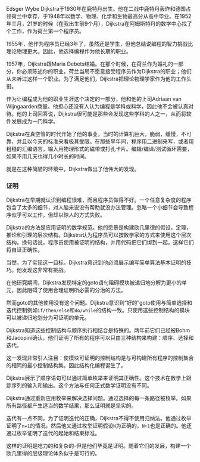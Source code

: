 Edsger Wybe Dijkstra于1930年在鹿特丹出生。他在二战中鹿特丹轰炸和德国占领荷兰中幸存，于1948年以数学、物理、化学和生物最高分从高中毕业。在1952年三月，21岁的时候（在我出生前9个月），Dijkstra在阿姆斯特丹的数学中心找了个工作，作为荷兰第一个程序员。

1955年，他作为程序员已经3年了，虽然还是学生，但他总结说编程的智力挑战比理论物理更大。因此，他选择编程作为他长期的职业。

1957年，Dijkstra跟Maria Debets结婚。在那个时候，在荷兰作为婚礼的一部分，你必须陈述你的职业。荷兰当局不愿意接受程序员作为Dijkstra的职业；他们从未听过这样一个职业。为了满足他们，Dijkstra把理论物理学家作为他的工作头衔。

作为让编程成为他的职业生涯这个决定的一部分，他和他的上司Adriaan van Wijngaarden商量。他担心还没有人认为编程是学科或科学，因此他不会被认真对待。他的上司回答说，Dijkstra很可能是那些会发现这些学科的人之一，从而将软件发展成为一门科学。

Dijkstra在真空管的时代开始了他的事业，当时的计算机巨大，脆弱，缓慢，不可靠，并且以今天的标准来看极其受限。在那些早年间，程序用二进制来写，或者用粗糙的汇编语言。输入用物理形式的磁带或打孔卡片。编辑/编译/测试循环需要，如果不用几天也得几小时长的时间。

就是在这种简陋的环境中，Dijkstra做出了他伟大的发现。

### 证明
Dijkstra在早期就认识到编程很难，而且程序员做得不好。一个任意复杂度的程序包含了太多的细节，对人脑来说没有帮助就没办法管理。忽略一个小细节会导致程序似乎可以工作，但却以惊人的方式失败。

Dijkstra的方法是应用证明的数学规范。他的愿景是构建欧几里德的假设，定理，推论和引理的层次结构。Dijkstra认为程序员可以按数学家的方式来使用这个层次结构。换句话说，程序员使用被证明的结构，并用代码把它们绑到一起，这样它们将自证正确性。

当然，为了实现这一目标，Dijkstra意识到他必须展示编写简单算法基本证明的技巧。他发现这非常有挑战。

在他研究期间，Dijkstra发现特定的goto语句阻碍模块被递归地分解为更小的单元，因此阻碍了使用合理证明所必需的分治的方法。

然而goto的其他使用没有这个问题。Dijkstra意识到“好的”goto使用与简单选择和迭代控制例如`if/then/else`和`do/while`的结构一致。只使用这些控制结构的模块可以被递归地划分为可证明的单元。

Dijkstra知道这些控制结构与顺序执行相结合是特殊的。两年前它们已经被Bohm和Jacopini确认，他们证明了所有的程序可以只由三种结构来构建：顺序、选择和迭代。

这一发现非常引人注目：使模块可证明的控制结构是与可构建所有程序的控制集合的相同的最小控制结构集。因此结构化编程诞生了。

Dijkstra展示了顺序语句可以通过简单枚举来证明其正确性。这个技术在数学上跟踪序列的输入和输出。这个方法与任何正式数学证明没有不同。

Dijkstra通过重新应用枚举来解决选择问题。通过选择的每一条路径被枚举。如果所有路径都产生适当的数学结果，那么证明就是坚实的。

迭代有一点不同。为了证明迭代的正确，Dijkstra不得不使用归纳法。他通过枚举证明了`n=1`的情况。然后他又通过枚举证明假设`N`为正确的，`N+1`也是正确的。他还通过枚举证明了迭代的起始和结束标准。

这样的证明是吃力的和复杂的-但是他们毕竟是证明。随着它们的发展，构建一个欧几里得的层级理论体系似乎是可行的。

